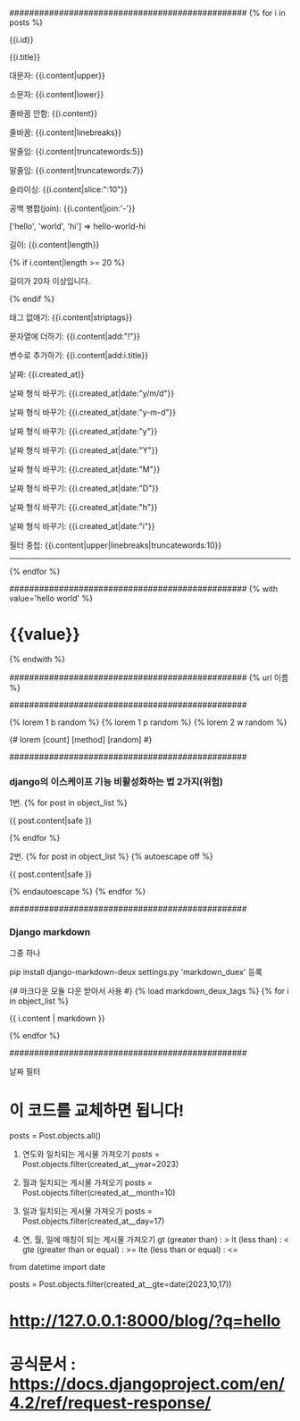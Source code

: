 ################################################
{% for i in posts %}
<p>{{i.id}}</p>
<p>{{i.title}}</p>
<p>대문자: {{i.content|upper}}</p>
<p>소문자: {{i.content|lower}}</p>
<p>줄바꿈 안함: {{i.content}}</p>
<p>줄바꿈: {{i.content|linebreaks}}</p>
<p>말줄임: {{i.content|truncatewords:5}}</p>
<p>말줄임: {{i.content|truncatewords:7}}</p>
<p>슬라이싱: {{i.content|slice:":10"}}</p>
<p>공백 병합(join): {{i.content|join:'-'}}</p>
<p>['hello', 'world', 'hi'] => hello-world-hi</p>
<p>길이: {{i.content|length}}</p>
{% if i.content|length >= 20 %}
<p>길이가 20자 이상입니다.</p>
{% endif %}
<p>태그 없애기: {{i.content|striptags}}</p>
<p>문자열에 더하기: {{i.content|add:"!"}}</p>
<p>변수로 추가하기: {{i.content|add:i.title}}</p>
<p>날짜: {{i.created_at}}</p>
<p>날짜 형식 바꾸기: {{i.created_at|date:"y/m/d"}}</p>
<p>날짜 형식 바꾸기: {{i.created_at|date:"y-m-d"}}</p>
<p>날짜 형식 바꾸기: {{i.created_at|date:"y"}}</p>
<p>날짜 형식 바꾸기: {{i.created_at|date:"Y"}}</p>
<p>날짜 형식 바꾸기: {{i.created_at|date:"M"}}</p>
<p>날짜 형식 바꾸기: {{i.created_at|date:"D"}}</p>
<p>날짜 형식 바꾸기: {{i.created_at|date:"h"}}</p>
<p>날짜 형식 바꾸기: {{i.created_at|date:"i"}}</p>
<p>필터 중첩: {{i.content|upper|linebreaks|truncatewords:10}}</p>
<hr>
{% endfor %}

################################################
{% with value='hello world' %}
<h1>{{value}}</h1>
{% endwith %}

################################################
{% url 이름 %}

################################################
<!-- 저는 잘 사용하진 않습니다. -->
{% lorem 1 b random %}
{% lorem 1 p random %}
{% lorem 2 w random %}
<!-- 단어 w, 단락 p, 일반텍스트 b -->
{# lorem [count] [method] [random] #}

################################################

### django의 이스케이프 기능 비활성화하는 법 2가지(위험)

1번.
{% for post in object_list %}
<p>{{ post.content|safe }}</p>
{% endfor %}


2번.
{% for post in object_list %}
{% autoescape off %}
<p>{{ post.content|safe }}</p>
{% endautoescape %}
{% endfor %}

################################################

### Django markdown

그중 하나

pip install django-markdown-deux
settings.py 'markdown_duex' 등록

{# 마크다운 모듈 다운 받아서 사용 #}
{% load markdown_deux_tags %}
{% for i in object_list %}
<p>{{ i.content | markdown }}</p>
{% endfor %}

################################################

날짜 필터

# 이 코드를 교체하면 됩니다!

posts = Post.objects.all()

1. 연도와 일치되는 게시물 가져오기
   posts = Post.objects.filter(created_at__year=2023)

2. 월과 일치되는 게시물 가져오기
   posts = Post.objects.filter(created_at__month=10)

3. 일과 일치되는 게시물 가져오기
   posts = Post.objects.filter(created_at__day=17)

4. 연, 월, 일에 매칭이 되는 게시물 가져오기
   gt (greater than) : >
   lt (less than) : <
   gte (greater than or equal) : >=
   lte (less than or equal) : <=

from datetime import date

posts = Post.objects.filter(created_at__gte=date(2023,10,17))

# http://127.0.0.1:8000/blog/?q=hello

# 공식문서 : https://docs.djangoproject.com/en/4.2/ref/request-response/